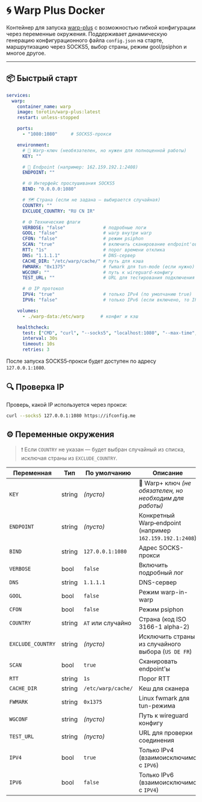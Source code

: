 # 🌀 Warp Plus Docker

Контейнер для запуска [warp-plus](https://github.com/bepass-org/warp-plus) с возможностью гибкой конфигурации через переменные окружения. Поддерживает динамическую генерацию конфигурационного файла `config.json` на старте, маршрутизацию через SOCKS5, выбор страны, режим gool/psiphon и многое другое.

---

## 📦 Быстрый старт

```yml
services:
  warp:
    container_name: warp
    image: torotin/warp-plus:latest
    restart: unless-stopped

    ports:
      - "1080:1080"     # SOCKS5-прокси

    environment:
      # 🔑 Warp-ключ (необязателен, но нужен для полноценной работы)
      KEY: ""

      # 📍 Endpoint (например: 162.159.192.1:2408)
      ENDPOINT: ""

      # 🌐 Интерфейс прослушивания SOCKS5
      BIND: "0.0.0.0:1080"

      # 🗺 Страна (если не задана — выбирается случайная)
      COUNTRY: ""
      EXCLUDE_COUNTRY: "RU CN IR"

      # ⚙️ Технические флаги
      VERBOSE: "false"              # подробные логи
      GOOL: "false"                 # warp внутри warp
      CFON: "false"                 # режим psiphon
      SCAN: "true"                  # включить сканирование endpoint'ов
      RTT: "1s"                     # порог времени отклика
      DNS: "1.1.1.1"                # DNS-сервер
      CACHE_DIR: "/etc/warp/cache/" # путь для кэша
      FWMARK: "0x1375"              # fwmark для tun-mode (если нужно)
      WGCONF: ""                    # путь к wireguard-конфигу
      TEST_URL: ""                  # URL для тестирования подключения

      # 🌐 IP протокол
      IPV4: "true"                  # только IPv4 (по умолчанию true)
      IPV6: "false"                 # только IPv6 (если включено, то IPV4 должно быть false)

    volumes:
      - ./warp-data:/etc/warp      # конфиг и кэш

    healthcheck:
      test: ["CMD", "curl", "--socks5", "localhost:1080", "--max-time", "5", "https://ifconfig.me"]
      interval: 30s
      timeout: 10s
      retries: 3
```
После запуска SOCKS5‑прокси будет доступен по адресу `127.0.0.1:1080`.



## 🔍 Проверка IP

Проверь, какой IP используется через прокси:

```bash
curl --socks5 127.0.0.1:1080 https://ifconfig.me
```


## ⚙️ Переменные окружения
> ❗ Если `COUNTRY` не указан — будет выбран случайный из списка, исключая страны из `EXCLUDE_COUNTRY`.

| Переменная        | Тип    | По умолчанию       | Описание                                                 |
| ----------------- | ------ | ------------------ | -------------------------------------------------------- |
| `KEY`             | string | *(пусто)*          | 🔑 Warp+ ключ *(не обязателен, но необходим для работы)* |
| `ENDPOINT`        | string | *(пусто)*          | Конкретный Warp‑endpoint (например `162.159.192.1:2408`) |
| `BIND`            | string | `127.0.0.1:1080`   | Адрес SOCKS-прокси                                       |
| `VERBOSE`         | bool   | `false`            | Включить подробный лог                                   |
| `DNS`             | string | `1.1.1.1`          | DNS-сервер                                               |
| `GOOL`            | bool   | `false`            | Режим warp-in-warp                                       |
| `CFON`            | bool   | `false`            | Режим psiphon                                            |
| `COUNTRY`         | string | `AT` или случайно  | Страна (код ISO 3166-1 alpha-2)                          |
| `EXCLUDE_COUNTRY` | string | *(пусто)*          | Исключить страны из случайного выбора (`US DE FR`)       |
| `SCAN`            | bool   | `true`             | Сканировать endpoint'ы                                   |
| `RTT`             | string | `1s`               | Порог RTT                                                |
| `CACHE_DIR`       | string | `/etc/warp/cache/` | Кеш для сканера                                          |
| `FWMARK`          | string | `0x1375`           | Linux fwmark для tun-режима                              |
| `WGCONF`          | string | *(пусто)*          | Путь к wireguard конфигу                                 |
| `TEST_URL`        | string | *(пусто)*          | URL для проверки соединения                              |
| `IPV4`            | bool   | `true`             | Только IPv4 (взаимоисключимо с `IPV6`)                   |
| `IPV6`            | bool   | `false`            | Только IPv6 (взаимоисключимо с `IPV4`)                   |